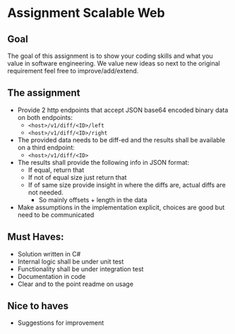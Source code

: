 # Assignment Scalable Web

## Goal

The goal of this assignment is to show your coding skills and what you value in software engineering. We value new ideas so next to the original requirement feel free to improve/add/extend.

## The assignment

* Provide 2 http endpoints that accept JSON base64 encoded binary data on both endpoints:
    * `<host>/v1/diff/<ID>/left`
    * `<host>/v1/diff/<ID>/right`
* The provided data needs to be diff-ed and the results shall be available on a third endpoint:
    * `<host>/v1/diff/<ID>`
* The results shall provide the following info in JSON format:
    * If equal, return that
    * If not of equal size just return that
    * If of same size provide insight in where the diffs are, actual diffs are not needed.
        * So mainly offsets + length in the data
* Make assumptions in the implementation explicit, choices are good but need to be communicated

## Must Haves:

* Solution written in C#
* Internal logic shall be under unit test
* Functionality shall be under integration test
* Documentation in code
* Clear and to the point readme on usage

## Nice to haves

* Suggestions for improvement

